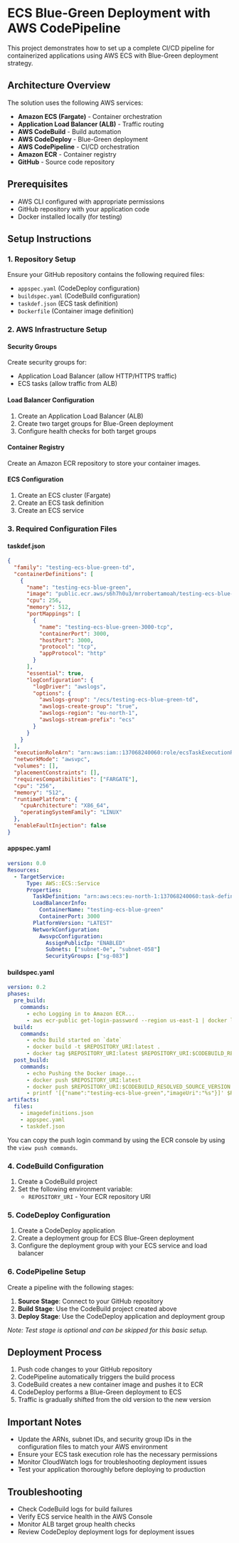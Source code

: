 # ECS Blue-Green Deployment with AWS CodePipeline

This project demonstrates how to set up a complete CI/CD pipeline for containerized applications using AWS ECS with Blue-Green deployment strategy.

## Architecture Overview

The solution uses the following AWS services:
- **Amazon ECS (Fargate)** - Container orchestration
- **Application Load Balancer (ALB)** - Traffic routing
- **AWS CodeBuild** - Build automation
- **AWS CodeDeploy** - Blue-Green deployment
- **AWS CodePipeline** - CI/CD orchestration
- **Amazon ECR** - Container registry
- **GitHub** - Source code repository

## Prerequisites

- AWS CLI configured with appropriate permissions
- GitHub repository with your application code
- Docker installed locally (for testing)

## Setup Instructions

### 1. Repository Setup

Ensure your GitHub repository contains the following required files:
- `appspec.yaml` (CodeDeploy configuration)
- `buildspec.yaml` (CodeBuild configuration)
- `taskdef.json` (ECS task definition)
- `Dockerfile` (Container image definition)

### 2. AWS Infrastructure Setup

#### Security Groups
Create security groups for:
- Application Load Balancer (allow HTTP/HTTPS traffic)
- ECS tasks (allow traffic from ALB)

#### Load Balancer Configuration
1. Create an Application Load Balancer (ALB)
2. Create two target groups for Blue-Green deployment
3. Configure health checks for both target groups

#### Container Registry
Create an Amazon ECR repository to store your container images.

#### ECS Configuration
1. Create an ECS cluster (Fargate)
2. Create an ECS task definition
3. Create an ECS service

### 3. Required Configuration Files

#### taskdef.json
```json
{
  "family": "testing-ecs-blue-green-td",
  "containerDefinitions": [
    {
      "name": "testing-ecs-blue-green",
      "image": "public.ecr.aws/s6h7h0u3/mrrobertamoah/testing-ecs-blue-green:latest",
      "cpu": 256,
      "memory": 512,
      "portMappings": [
        {
          "name": "testing-ecs-blue-green-3000-tcp",
          "containerPort": 3000,
          "hostPort": 3000,
          "protocol": "tcp",
          "appProtocol": "http"
        }
      ],
      "essential": true,
      "logConfiguration": {
        "logDriver": "awslogs",
        "options": {
          "awslogs-group": "/ecs/testing-ecs-blue-green-td",
          "awslogs-create-group": "true",
          "awslogs-region": "eu-north-1",
          "awslogs-stream-prefix": "ecs"
        }
      }
    }
  ],
  "executionRoleArn": "arn:aws:iam::137068240060:role/ecsTaskExecutionRole",
  "networkMode": "awsvpc",
  "volumes": [],
  "placementConstraints": [],
  "requiresCompatibilities": ["FARGATE"],
  "cpu": "256",
  "memory": "512",
  "runtimePlatform": {
    "cpuArchitecture": "X86_64",
    "operatingSystemFamily": "LINUX"
  },
  "enableFaultInjection": false
}
```

#### appspec.yaml
```yaml
version: 0.0
Resources:
  - TargetService:
      Type: AWS::ECS::Service
      Properties:
        TaskDefinition: "arn:aws:ecs:eu-north-1:137068240060:task-definition/testing-ecs-blue-green-td:1"
        LoadBalancerInfo:
          ContainerName: "testing-ecs-blue-green"
          ContainerPort: 3000
        PlatformVersion: "LATEST"
        NetworkConfiguration:
          AwsvpcConfiguration:
            AssignPublicIp: "ENABLED"
            Subnets: ["subnet-0e", "subnet-058"]
            SecurityGroups: ["sg-083"]
```

#### buildspec.yaml
```yaml
version: 0.2
phases:
  pre_build:
    commands:
      - echo Logging in to Amazon ECR...
      - aws ecr-public get-login-password --region us-east-1 | docker login --username AWS --password-stdin public.ecr.aws/<identifier>
  build:
    commands:
      - echo Build started on `date`
      - docker build -t $REPOSITORY_URI:latest .
      - docker tag $REPOSITORY_URI:latest $REPOSITORY_URI:$CODEBUILD_RESOLVED_SOURCE_VERSION
  post_build:
    commands:
      - echo Pushing the Docker image...
      - docker push $REPOSITORY_URI:latest
      - docker push $REPOSITORY_URI:$CODEBUILD_RESOLVED_SOURCE_VERSION
      - printf '[{"name":"testing-ecs-blue-green","imageUri":"%s"}]' $REPOSITORY_URI:$CODEBUILD_RESOLVED_SOURCE_VERSION > imagedefinitions.json
artifacts:
  files:
    - imagedefinitions.json
    - appspec.yaml
    - taskdef.json
```
You can copy the push login command by using the ECR console by using the `view push commands`.

### 4. CodeBuild Configuration

1. Create a CodeBuild project
2. Set the following environment variable:
   - `REPOSITORY_URI` - Your ECR repository URI

### 5. CodeDeploy Configuration

1. Create a CodeDeploy application
2. Create a deployment group for ECS Blue-Green deployment
3. Configure the deployment group with your ECS service and load balancer

### 6. CodePipeline Setup

Create a pipeline with the following stages:

1. **Source Stage**: Connect to your GitHub repository
2. **Build Stage**: Use the CodeBuild project created above
3. **Deploy Stage**: Use the CodeDeploy application and deployment group

*Note: Test stage is optional and can be skipped for this basic setup.*

## Deployment Process

1. Push code changes to your GitHub repository
2. CodePipeline automatically triggers the build process
3. CodeBuild creates a new container image and pushes it to ECR
4. CodeDeploy performs a Blue-Green deployment to ECS
5. Traffic is gradually shifted from the old version to the new version

## Important Notes

- Update the ARNs, subnet IDs, and security group IDs in the configuration files to match your AWS environment
- Ensure your ECS task execution role has the necessary permissions
- Monitor CloudWatch logs for troubleshooting deployment issues
- Test your application thoroughly before deploying to production

## Troubleshooting

- Check CodeBuild logs for build failures
- Verify ECS service health in the AWS Console
- Monitor ALB target group health checks
- Review CodeDeploy deployment logs for deployment issues
